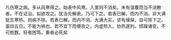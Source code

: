 凡伤寒之病。多从风寒得之。始表中风寒。入里则不消矣。未有温覆而当不消散者。不在证治。拟欲攻之。犹当先解表。乃可下之。若表已解。而内不消。非大满犹生寒热。则病不除。若表已解。而内不消。大满大实。坚有燥屎。自可除下之。虽四五日。不能为祸也。若不宜下而便攻之。内虚热入。协热遂利。烦躁诸变。不可胜数。轻者困笃。重者必死矣